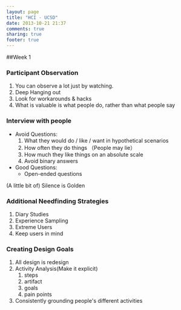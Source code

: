 ```yaml
---
layout: page
title: "HCI - UCSD"
date: 2013-10-21 21:37
comments: true
sharing: true
footer: true
---
```


##Week 1
### Participant Observation
1. You can observe a lot just by watching.
2. Deep Hanging out
3. Look for workarounds & hacks
4. What is valuable is what people do, rather than what people say

### Interview with people
- Avoid Questions:
    1. What they would do / like / want in hypothetical scenarios
    2. How often they do things （People may lie）
    3. How much they like things on an absolute scale
    4. Avoid binary answers
- Good Questions:
    - Open-ended questions

(A little bit of) Silence is Golden

### Additional Needfinding Strategies
1. Diary Studies
2. Experience Sampling
3. Extreme Users
4. Keep users in mind

### Creating Design Goals
1. All design is redesign
2. Activity Analysis(Make it explicit)
    1. steps
    2. artifact
    3. goals
    4. pain points
3. Consistently grounding people's different activities
